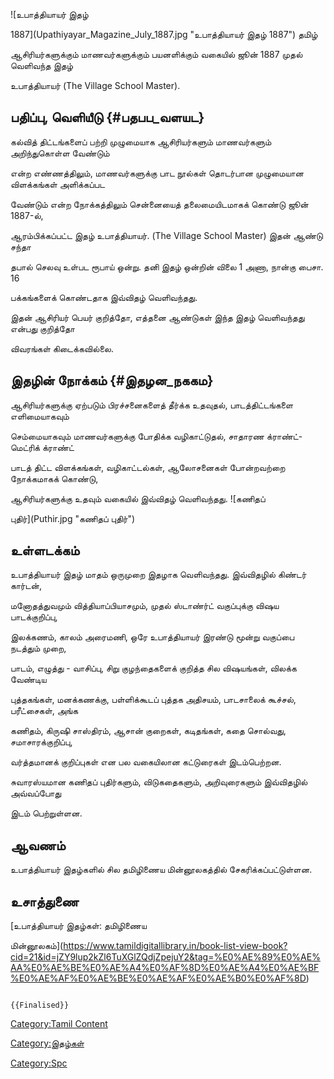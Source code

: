 ![உபாத்தியாயர் இதழ்
1887](Upathiyayar_Magazine_July_1887.jpg "உபாத்தியாயர் இதழ் 1887") தமிழ்
ஆசிரியர்களுக்கும் மாணவர்களுக்கும் பயனளிக்கும் வகையில் ஜூன் 1887 முதல் வெளிவந்த இதழ்
உபாத்தியாயர் (The Village School Master).

## பதிப்பு, வெளியீடு {#பதபப_வளயட}

கல்வித் திட்டங்களைப் பற்றி முழுமையாக ஆசிரியர்களும் மாணவர்களும் அறிந்துகொள்ள வேண்டும்
என்ற எண்ணத்திலும், மாணவர்களுக்கு பாட நூல்கள் தொடர்பான முழுமையான விளக்கங்கள் அளிக்கப்பட
வேண்டும் என்ற நோக்கத்திலும் சென்னையைத் தலைமையிடமாகக் கொண்டு ஜூன் 1887-ல்,
ஆரம்பிக்கப்பட்ட இதழ் உபாத்தியாயர். (The Village School Master) இதன் ஆண்டு சந்தா
தபால் செலவு உள்பட ரூபாய் ஒன்று. தனி இதழ் ஒன்றின் விலை 1 அணா, நான்கு பைசா. 16
பக்கங்களைக் கொண்டதாக இவ்விதழ் வெளிவந்தது.

இதன் ஆசிரியர் பெயர் குறித்தோ, எத்தனை ஆண்டுகள் இந்த இதழ் வெளிவந்தது என்பது குறித்தோ
விவரங்கள் கிடைக்கவில்லை.

## இதழின் நோக்கம் {#இதழன_நககம}

ஆசிரியர்களுக்கு ஏற்படும் பிரச்சனைகளைத் தீர்க்க உதவுதல், பாடத்திட்டங்களை எளிமையாகவும்
செம்மையாகவும் மாணவர்களுக்கு போதிக்க வழிகாட்டுதல், சாதாரண க்ராண்ட்-மெட்ரிக் க்ராண்ட்
பாடத் திட்ட விளக்கங்கள், வழிகாட்டல்கள், ஆலோசனைகள் போன்றவற்றை நோக்கமாகக் கொண்டு,
ஆசிரியர்களுக்கு உதவும் வகையில் இவ்விதழ் வெளிவந்தது. ![கணிதப்
புதிர்](Puthir.jpg "கணிதப் புதிர்")

## உள்ளடக்கம்

உபாத்தியாயர் இதழ் மாதம் ஒருமுறை இதழாக வெளிவந்தது. இவ்விதழில் கிண்டர் கார்டன்,
மனோதத்துவமும் வித்தியாப்பியாசமும், முதல் ஸ்டாண்ர்ட் வகுப்புக்கு விஷய பாடக்குறிப்பு,
இலக்கணம், காலம் அரைமணி, ஒரே உபாத்தியாயர் இரண்டு மூன்று வகுப்பை நடத்தும் முறை,
பாடம், எழுத்து - வாசிப்பு, சிறு குழந்தைகளைக் குறித்த சில விஷயங்கள், விலக்க வேண்டிய
புத்தகங்கள், மனக்கணக்கு, பள்ளிக்கூடப் புத்தக அதிசயம், பாடசாலைக் கூச்சல், பரீட்சைகள், அங்க
கணிதம், கிருஷி சாஸ்திரம், ஆசான் குறைகள், கடிதங்கள், கதை சொல்வது, சமாசாரக்குறிப்பு,
வர்த்தமானக் குறிப்புகள் என பல வகையிலான கட்டுரைகள் இடம்பெற்றன.

சுவாரஸ்யமான கணிதப் புதிர்களும், விடுகதைகளும், அறிவுரைகளும் இவ்விதழில் அவ்வப்போது
இடம் பெற்றுள்ளன.

## ஆவணம்

உபாத்தியாயர் இதழ்களில் சில தமிழிணைய மின்னூலகத்தில் சேகரிக்கப்பட்டுள்ளன.

## உசாத்துணை

[உபாத்தியாயர் இதழ்கள்: தமிழிணைய
மின்னூலகம்](https://www.tamildigitallibrary.in/book-list-view-book?cid=21&id=jZY9lup2kZl6TuXGlZQdjZpejuY2&tag=%E0%AE%89%E0%AE%AA%E0%AE%BE%E0%AE%A4%E0%AF%8D%E0%AE%A4%E0%AE%BF%E0%AE%AF%E0%AE%BE%E0%AE%AF%E0%AE%B0%E0%AF%8D)

```{=mediawiki}
{{Finalised}}
```
[Category:Tamil Content](Category:Tamil_Content "wikilink")
[Category:இதழ்கள்](Category:இதழ்கள் "wikilink")
[Category:Spc](Category:Spc "wikilink")
